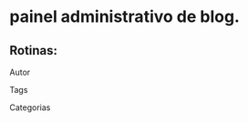<h1>painel administrativo de blog.</h1>
<h2>Rotinas:</h2>
<p><span>Autor<span></p>
<p><span>Tags<span></p>
<p><span>Categorias<span></p>
    
